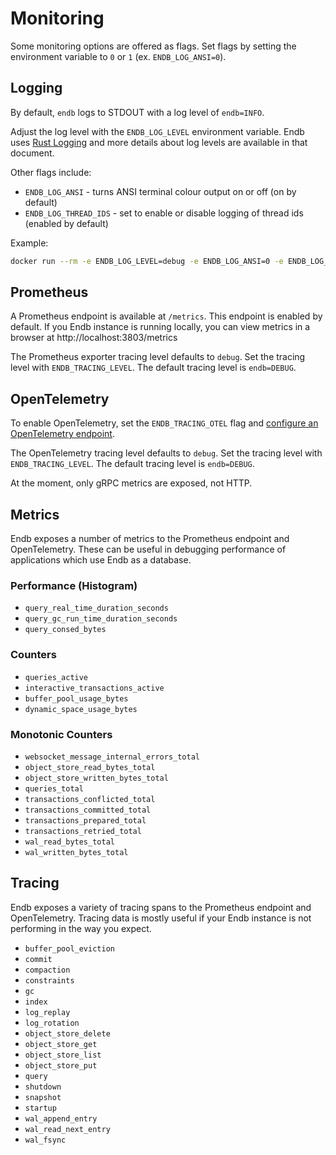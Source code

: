 # Monitoring

Some monitoring options are offered as flags.
Set flags by setting the environment variable to `0` or `1`
(ex. `ENDB_LOG_ANSI=0`).

## Logging

By default, `endb` logs to STDOUT with a log level of `endb=INFO`.

Adjust the log level with the `ENDB_LOG_LEVEL` environment variable.
Endb uses [Rust Logging](https://docs.rs/env_logger/latest/env_logger/#enabling-logging)
and more details about log levels are available in that document.

Other flags include:

* `ENDB_LOG_ANSI` - turns ANSI terminal colour output on or off (on by default)
* `ENDB_LOG_THREAD_IDS` - set to enable or disable logging of thread ids (enabled by default)

Example:

```sh
docker run --rm -e ENDB_LOG_LEVEL=debug -e ENDB_LOG_ANSI=0 -e ENDB_LOG_THREAD_IDS=1 -p 3803:3803 -v demo_data:/app/endb_data docker.io/endatabas/endb:latest
```

## Prometheus

A Prometheus endpoint is available at `/metrics`.
This endpoint is enabled by default.
If you Endb instance is running locally, you can view metrics in a browser at
http://localhost:3803/metrics

The Prometheus exporter tracing level defaults to `debug`.
Set the tracing level with `ENDB_TRACING_LEVEL`.
The default tracing level is `endb=DEBUG`.

## OpenTelemetry

To enable OpenTelemetry, set the `ENDB_TRACING_OTEL` flag and
[configure an OpenTelemetry endpoint](https://opentelemetry.io/docs/concepts/sdk-configuration/otlp-exporter-configuration/).

The OpenTelemetry tracing level defaults to `debug`.
Set the tracing level with `ENDB_TRACING_LEVEL`.
The default tracing level is `endb=DEBUG`.

At the moment, only gRPC metrics are exposed, not HTTP.

## Metrics

Endb exposes a number of metrics to the Prometheus endpoint and OpenTelemetry.
These can be useful in debugging performance of applications which use Endb
as a database.

### Performance (Histogram)

* `query_real_time_duration_seconds`
* `query_gc_run_time_duration_seconds`
* `query_consed_bytes`

### Counters

* `queries_active`
* `interactive_transactions_active`
* `buffer_pool_usage_bytes`
* `dynamic_space_usage_bytes`

### Monotonic Counters

* `websocket_message_internal_errors_total`
* `object_store_read_bytes_total`
* `object_store_written_bytes_total`
* `queries_total`
* `transactions_conflicted_total`
* `transactions_committed_total`
* `transactions_prepared_total`
* `transactions_retried_total`
* `wal_read_bytes_total`
* `wal_written_bytes_total`

## Tracing

Endb exposes a variety of tracing spans to the Prometheus endpoint and OpenTelemetry.
Tracing data is mostly useful if your Endb instance is not performing in the way you expect.

* `buffer_pool_eviction`
* `commit`
* `compaction`
* `constraints`
* `gc`
* `index`
* `log_replay`
* `log_rotation`
* `object_store_delete`
* `object_store_get`
* `object_store_list`
* `object_store_put`
* `query`
* `shutdown`
* `snapshot`
* `startup`
* `wal_append_entry`
* `wal_read_next_entry`
* `wal_fsync`
